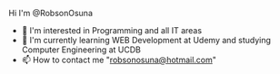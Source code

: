 Hi I'm @RobsonOsuna
- 👀 I'm interested in Programming and all IT areas
- 🌱 I'm currently learning WEB Development at Udemy and studying Computer Engineering at UCDB
- 📫 How to contact me "robsonosuna@hotmail.com"
<!---
RobsonOsuna/RobsonOsuna is a ✨ special ✨ repository because its `README.md` (this file) appears on your GitHub profile.
You can click the Preview link to take a look at your changes.
--->
